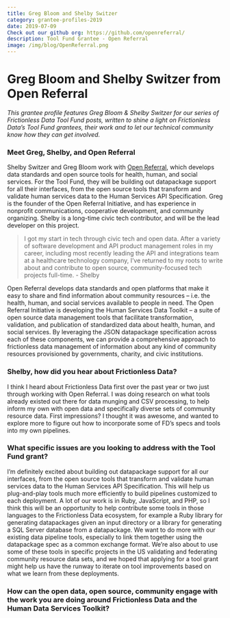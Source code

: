 ```yaml
---
title: Greg Bloom and Shelby Switzer
category: grantee-profiles-2019
date: 2019-07-09
Check out our github org: https://github.com/openreferral/
description: Tool Fund Grantee - Open Referral
image: /img/blog/OpenReferral.png
---
```


# Greg Bloom and Shelby Switzer from Open Referral

_This grantee profile features Greg Bloom & Shelby Switzer for our series of Frictionless Data Tool Fund posts, written to shine a light on Frictionless Data’s Tool Fund grantees, their work and to let our technical community know how they can get involved._

### Meet Greg, Shelby, and Open Referral

Shelby Switzer and Greg Bloom work with [Open Referral](https://openreferral.org/), which develops data standards and open source tools for health, human, and social services. For the Tool Fund, they will be building out datapackage support for all their interfaces, from the open source tools that transform and validate human services data to the Human Services API Specification. Greg is the founder of the Open Referral Initiative, and has experience in nonprofit communications, cooperative development, and community organizing. Shelby is a long-time civic tech contributor, and will be the lead developer on this project. 

> I got my start in tech through civic tech and open data. After a variety of software development and API product management roles in my career, including most recently leading the API and integrations team at a healthcare technology company, I’ve returned to my roots to write about and contribute to open source, community-focused tech projects full-time. - Shelby

Open Referral develops data standards and open platforms that make it easy to share and find information about community resources – i.e. the health, human, and social services available to people in need. The Open Referral Initiative is developing the Human Services Data Toolkit – a suite of open source data management tools that facilitate transformation, validation, and publication of standardized data about health, human, and social services. By leveraging the JSON datapackage specification across each of these components, we can provide a comprehensive approach to frictionless data management of information about any kind of community resources provisioned by governments, charity, and civic institutions.

### Shelby, how did you hear about Frictionless Data?

I think I heard about Frictionless Data first over the past year or two just through working with Open Referral. I was doing research on what tools already existed out there for data munging and CSV processing, to help inform my own with open data and specifically diverse sets of community resource data. First impressions? I thought it was awesome, and wanted to explore more to figure out how to incorporate some of FD’s specs and tools into my own pipelines. 

### What specific issues are you looking to address with the Tool Fund grant?

I’m definitely excited about building out datapackage support for all our interfaces, from the open source tools that transform and validate human services data to the Human Services API Specification. This will help us plug-and-play tools much more efficiently to build pipelines customized to each deployment. A lot of our work is in Ruby, JavaScript, and PHP, so I think this will be an opportunity to help contribute some tools in those languages to the Frictionless Data ecosystem, for example a Ruby library for generating datapackages given an input directory or a library for generating a SQL Server database from a datapackage. We want to do more with our existing data pipeline tools, especially to link them together using the datapackage spec as a common exchange format. We’re also about to use some of these tools in specific projects in the US validating and federating community resource data sets, and we hoped that applying for a tool grant might help us have the runway to iterate on tool improvements based on what we learn from these deployments. 

### How can the open data, open source, community engage with the work you are doing around Frictionless Data and the Human Data Services Toolkit?
